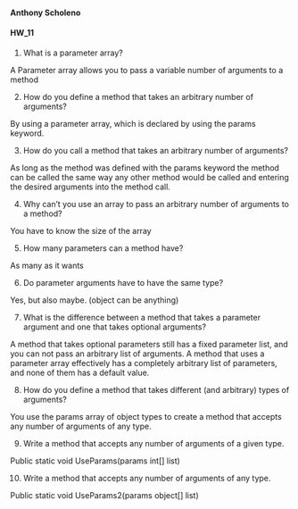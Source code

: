 #### Anthony Scholeno
#### HW_11



1. What is a parameter array?

A Parameter array allows you to pass a variable number of arguments to a method

2. How do you define a method that takes an arbitrary number of arguments?

By using a parameter array, which is declared by using the params keyword. 

3. How do you call a method that takes an arbitrary number of arguments?

As long as the method was defined with the params keyword the method can be called the same way any other method would be called and entering the desired arguments into the method call. 

4. Why can’t you use an array to pass an arbitrary number of arguments to a method?

You have to know the size of the array

5. How many parameters can a method have?

 As many as it wants

6. Do parameter arguments have to have the same type?

Yes, but also maybe. (object can be anything) 

7. What is the difference between a method that takes a parameter argument and one that takes optional
arguments?

A method that takes optional parameters still has a fixed parameter list, and you can not pass an arbitrary list of arguments. A method that uses a parameter array effectively has a completely arbitrary list of parameters, and none of them has a default value. 

8. How do you define a method that takes different (and arbitrary) types of arguments?

You use the params array of object types to create a method that accepts any number of arguments of any type. 

9. Write a method that accepts any number of arguments of a given type.
	
Public static void UseParams(params int[] list)

10. Write a method that accepts any number of arguments of any type.
	
Public static void UseParams2(params object[] list)